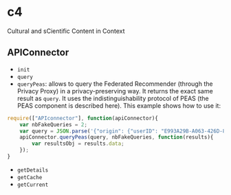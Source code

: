 # c4
Cultural and sCientific Content in Context

## APIConnector

* ```init```
* ```query```
* ```queryPeas```: allows to query the Federated Recommender (through the Privacy Proxy) in a privacy-preserving way. It returns the exact same result as ```query```. It uses the indistinguishability protocol of PEAS (the PEAS component is described here). This example shows how to use it: 
```javascript
require(["APIconnector"], function(apiConnector){
	var nbFakeQueries = 2;
	var query = JSON.parse('{"origin": {"userID": "E993A29B-A063-426D-896E-131F85193EB7", "clientType": "EEXCESS - Google Chrome Extension", "clientVersion": "2beta", "module": "testing"}, "numResults": 3, "contextKeywords": [{"text": "graz","weight": 0.1}, {"text": "vienna","weight": 0.3}]');
	apiConnector.queryPeas(query, nbFakeQueries, function(results){
		var resultsObj = results.data;
	});
}
```
* ```getDetails```
* ```getCache```
* ```getCurrent```
